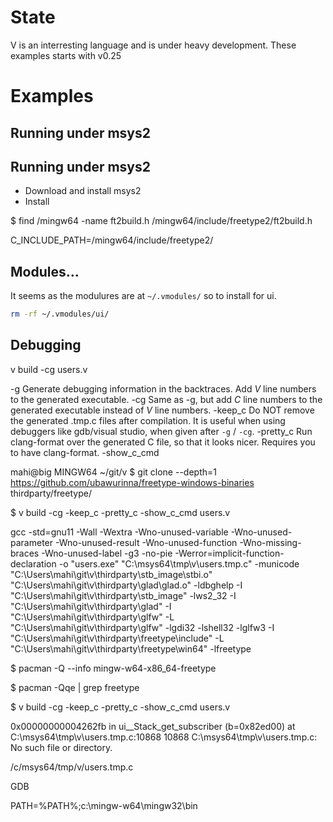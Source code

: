 

# State

V is an interresting language and is under heavy development.
These examples starts with v0.25


# Examples





## Running under msys2


## Running under msys2

* Download and install msys2
* Install 




$ find /mingw64 -name ft2build.h
/mingw64/include/freetype2/ft2build.h


C_INCLUDE_PATH=/mingw64/include/freetype2/



## Modules...

It seems as the modulures are at `~/.vmodules/` so to install for ui.

```bash
rm -rf ~/.vmodules/ui/
```



## Debugging

 v build -cg users.v


  -g                Generate debugging information in the backtraces. Add *V* line numbers to the generated executable.
  -cg               Same as -g, but add *C* line numbers to the generated executable instead of *V* line numbers.
  -keep_c           Do NOT remove the generated .tmp.c files after compilation.
                    It is useful when using debuggers like gdb/visual studio, when given after `-g` / `-cg`.
  -pretty_c         Run clang-format over the generated C file, so that it looks nicer. Requires you to have clang-format.
  -show_c_cmd  



mahi@big MINGW64 ~/git/v
$ git clone --depth=1 https://github.com/ubawurinna/freetype-windows-binaries thirdparty/freetype/

$ v build -cg -keep_c -pretty_c -show_c_cmd users.v


gcc  -std=gnu11 -Wall -Wextra -Wno-unused-variable -Wno-unused-parameter -Wno-unused-result -Wno-unused-function -Wno-missing-braces -Wno-unused-label -g3 -no-pie -Werror=implicit-function-declaration -o "users.exe" "C:\msys64\tmp\v\users.tmp.c" -municode "C:\Users\mahi\git\v\thirdparty\stb_image\stbi.o" "C:\Users\mahi\git\v\thirdparty\glad\glad.o" -ldbghelp -I "C:\Users\mahi\git\v\thirdparty\stb_image" -lws2_32 -I "C:\Users\mahi\git\v\thirdparty\glad" -I "C:\Users\mahi\git\v\thirdparty\glfw" -L "C:\Users\mahi\git\v\thirdparty\glfw" -lgdi32 -lshell32 -lglfw3 -I "C:\Users\mahi\git\v\thirdparty\freetype\include" -L "C:\Users\mahi\git\v\thirdparty\freetype\win64" -lfreetype



$ pacman -Q --info mingw-w64-x86_64-freetype

$ pacman -Qqe | grep freetype


$ v build  -cg -keep_c -pretty_c -show_c_cmd users.v



0x00000000004262fb in ui__Stack_get_subscriber (b=0x82ed00) at C:\msys64\tmp\v\users.tmp.c:10868
10868   C:\msys64\tmp\v\users.tmp.c: No such file or directory.

 /c/msys64/tmp/v/users.tmp.c


 GDB
 
PATH=%PATH%;c:\mingw-w64\mingw32\bin



